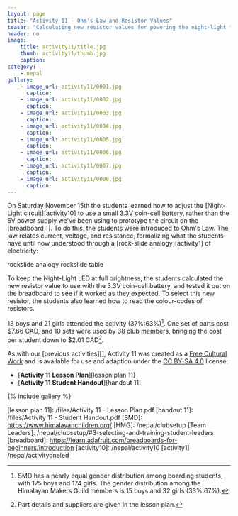 ```yaml
---
layout: page
title: "Activity 11 - Ohm's Law and Resistor Values"
teaser: "Calculating new resistor values for powering the night-light from a coin-cell battery, and testing out the circuit."
header: no
image: 
    title: activity11/title.jpg
    thumb: activity11/thumb.jpg
    caption: 
category:
    - nepal
gallery:
    - image_url: activity11/0001.jpg
      caption: 
    - image_url: activity11/0002.jpg
      caption: 
    - image_url: activity11/0003.jpg
      caption: 
    - image_url: activity11/0004.jpg
      caption: 
    - image_url: activity11/0005.jpg
      caption: 
    - image_url: activity11/0006.jpg
      caption: 
    - image_url: activity11/0007.jpg
      caption: 
    - image_url: activity11/0008.jpg
      caption:       
---
```


On Saturday November 15th the students learned how to adjust the [Night-Light circuit][activity10] to use a small 3.3V coin-cell battery, rather than the 5V power supply we've been using to prototype the circuit on the [breadboard][]. To do this, the students were introduced to Ohm's Law. The law relates current, voltage, and resistance, formalizing what the students have until now understood through a [rock-slide analogy][activity1] of electricity:

rockslide analogy
rockslide table

To keep the Night-Light LED at full brightness, the students calculated the new resistor value to use with the 3.3V coin-cell battery, and tested it out on the breadboard to see if it worked as they expected. To select this new resistor, the students also learned how to read the colour-codes of resistors.

13 boys and 21 girls attended the activity (37%:63%)[^1]. One set of parts cost $7.66 CAD, and 10 sets were used by 38 club members, bringing the cost per student down to $2.01 CAD[^2].

As with our [previous activities][], Activity 11 was created as a [Free Cultural Work][] and is available for use and adaption under the [CC BY-SA 4.0][] license:

*	[**Activity 11 Lesson Plan**][lesson plan 11]
*	[**Activity 11 Student Handout**][handout 11]

{% include gallery %}

[^1]: SMD has a nearly equal gender distribution among boarding students, with 175 boys and 174 girls. The gender distribution among the Himalayan Makers Guild members is 15 boys and 32 girls (33%:67%).
[^2]: Part details and suppliers are given in the lesson plan.

[CC BY-SA 4.0]: https://creativecommons.org/licenses/by-sa/4.0/
[Free Cultural Work]: https://creativecommons.org/share-your-work/public-domain/freeworks/
[lesson plan 11]: /files/Activity 11 - Lesson Plan.pdf
[handout 11]: /files/Activity 11 - Student Handout.pdf
[SMD]: https://www.himalayanchildren.org/
[HMG]: /nepal/clubsetup
[Team Leaders]: /nepal/clubsetup/#3-selecting-and-training-student-leaders
[breadboard]: https://learn.adafruit.com/breadboards-for-beginners/introduction
[activity10]: /nepal/activity10
[activity1] /nepal/activityoneled